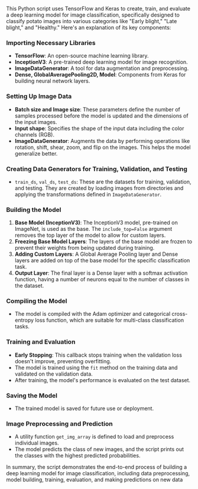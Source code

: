 This Python script uses TensorFlow and Keras to create, train, and evaluate a deep learning model for image classification, specifically designed to classify potato images into various categories like "Early blight," "Late blight," and "Healthy." Here's an explanation of its key components:

### Importing Necessary Libraries
- **TensorFlow**: An open-source machine learning library.
- **InceptionV3**: A pre-trained deep learning model for image recognition.
- **ImageDataGenerator**: A tool for data augmentation and preprocessing.
- **Dense, GlobalAveragePooling2D, Model**: Components from Keras for building neural network layers.

### Setting Up Image Data
- **Batch size and Image size**: These parameters define the number of samples processed before the model is updated and the dimensions of the input images.
- **Input shape**: Specifies the shape of the input data including the color channels (RGB).
- **ImageDataGenerator**: Augments the data by performing operations like rotation, shift, shear, zoom, and flip on the images. This helps the model generalize better.

### Creating Data Generators for Training, Validation, and Testing
- `train_ds`, `val_ds`, `test_ds`: These are the datasets for training, validation, and testing. They are created by loading images from directories and applying the transformations defined in `ImageDataGenerator`.

### Building the Model
1. **Base Model (InceptionV3)**: The InceptionV3 model, pre-trained on ImageNet, is used as the base. The `include_top=False` argument removes the top layer of the model to allow for custom layers.
2. **Freezing Base Model Layers**: The layers of the base model are frozen to prevent their weights from being updated during training.
3. **Adding Custom Layers**: A Global Average Pooling layer and Dense layers are added on top of the base model for the specific classification task.
4. **Output Layer**: The final layer is a Dense layer with a softmax activation function, having a number of neurons equal to the number of classes in the dataset.

### Compiling the Model
- The model is compiled with the Adam optimizer and categorical cross-entropy loss function, which are suitable for multi-class classification tasks.

### Training and Evaluation
- **Early Stopping**: This callback stops training when the validation loss doesn't improve, preventing overfitting.
- The model is trained using the `fit` method on the training data and validated on the validation data.
- After training, the model's performance is evaluated on the test dataset.

### Saving the Model
- The trained model is saved for future use or deployment.

### Image Preprocessing and Prediction
- A utility function `get_img_array` is defined to load and preprocess individual images.
- The model predicts the class of new images, and the script prints out the classes with the highest predicted probabilities.

In summary, the script demonstrates the end-to-end process of building a deep learning model for image classification, including data preprocessing, model building, training, evaluation, and making predictions on new data
